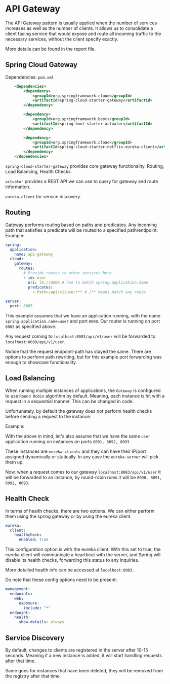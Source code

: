 # API Gateway

The API Gateway pattern is usually applied when the number of services increases as well as the number of clients.
It allows us to consolidate a client facing service that would expose and route all incoming traffic to the necessary services, without the client specify exactly.

More details can be found in the report file.

## Spring Cloud Gateway

Dependencies: `pom.xml`
```xml
    <dependencies>
        <dependency>
            <groupId>org.springframework.cloud</groupId>
            <artifactId>spring-cloud-starter-gateway</artifactId>
        </dependency>

        <dependency>
            <groupId>org.springframework.boot</groupId>
            <artifactId>spring-boot-starter-actuator</artifactId>
        </dependency>

        <dependency>
            <groupId>org.springframework.cloud</groupId>
            <artifactId>spring-cloud-starter-netflix-eureka-client</artifactId>
        </dependency>
    </dependencies>
```

`spring-cloud-starter-gateway` provides core gateway functionality. Routing, Load Balancing, Health Checks.

`actuator` provides a REST API we can use to query for gateway and route information.

`eureka-client` for service discovery.

## Routing
Gateway performs routing based on paths and predicates. Any incoming path that satisfies a predicate will be routed to a specified path/endpoint.
Example:
```yaml
spring:
  application:
    name: api-gateway
  cloud:
    gateway:
      routes:
        # Provide routes to other services here
        - id: user
          uri: lb://USER # has to match spring.application.name
          predicates:
            - Path=/api/v1/user/** # /** means match any route
  
server:
  port: 8083
```
This example assumes that we have an application running, with the name `spring.application.name=user` and port `8090`.
Our router is running on port `8083` as specified above.

Any request coming to `localhost:8083/api/v1/user` will be forwarded to `localhost:8090/api/v1/user`.

Notice that the request endpoint-path has stayed the same. There are options to perform path rewriting, but for this example
port forwarding was enough to showcase functionality.

## Load Balancing
When running multiple instances of applications, the `Gateway` is configured to use `Round Robin` algorithm by default.
Meaning, each instance is hit with a request in a sequential manner. This can be changed in code.

Unfortunately, by default the gateway does not perform health checks before sending a request to the instance.

Example:

With the above in mind, let's also assume that we have the same `user` application running on instances
on ports `8091, 8092, 8093`.

These instances are `eureka-clients` and they can have their IP/port assigned dynamically or statically. In any case
the `eureka-server` will pick them up. 

Now, when a request comes to our gateway `localhost:8083/api/v1/user` it will be forwarded to an instance,
by round-robin rules it will be `8090, 8091, 8092, 8093`.

## Health Check
In terms of health checks, there are two options. We can either perform them using the spring gateway or by using the eureka client.
```yaml
eureka:
  client:
    healthcheck:
      enabled: true
```
This configuration option is with the eureka client.
With this set to true, the eureka client will communicate a heartbeat with the server,
and Spring will disable its health checks, forwarding this status to any inquiries.

More detailed health info can be accessed at `localhost:8083`.

Do note that these config options need to be present:
```yaml
management:
  endpoints:
    web:
      exposure:
        include: "*"
  endpoint:
    health:
      show-details: always

```

## Service Discovery
By default, changes to clients are registered in the server after 10-15 seconds.
Meaning if a new instance is added, it will start handling requests after that time.

Same goes for instances that have been deleted, they will be removed from the registry after that time.
